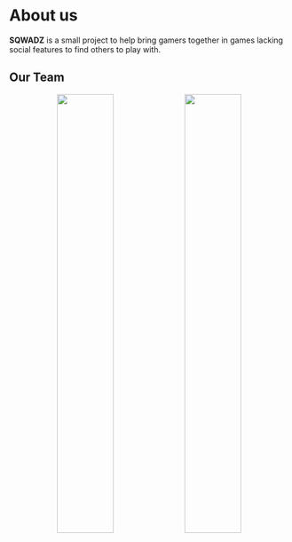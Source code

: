 # About us
**SQWADZ** is a small project to help bring gamers together in games lacking social features to find others to play with.

## Our Team
<div align="center">
        <a href="https://ko-fi.com/ohitsjudd"><img width="45%" src="https://github-readme-stats.vercel.app/api?username=juddisjudd&layout=compact&theme=dark&hide_border=true&show_icons=true"/></a>
        <a href="https://ko-fi.com/lukewastaken"><img width="45%" src="https://github-readme-stats.vercel.app/api?username=LukeWasTakenn&layout=compact&theme=dark&hide_border=true&show_icons=true"/></a>
</div>

